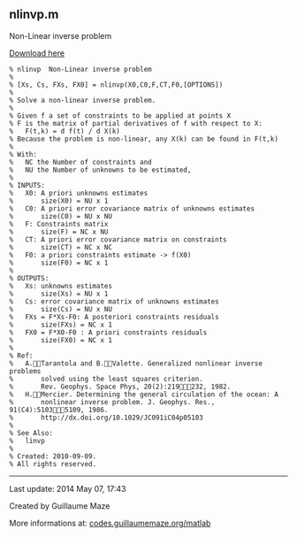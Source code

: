 ## nlinvp.m ##
Non-Linear inverse problem

[Download here](http://guillaumemaze.googlecode.com/svn/trunk/matlab/codes/statistics/nlinvp.m)

```
% nlinvp  Non-Linear inverse problem
%
% [Xs, Cs, FXs, FX0] = nlinvp(X0,C0,F,CT,F0,[OPTIONS])
% 
% Solve a non-linear inverse problem.
%
% Given f a set of constraints to be applied at points X
% F is the matrix of partial derivatives of f with respect to X:
%	F(t,k) = d f(t) / d X(k)
% Because the problem is non-linear, any X(k) can be found in F(t,k)
%
% With:	
% 	NC the Number of constraints and
% 	NU the Number of unknowns to be estimated,
%
% INPUTS:
%	X0: A priori unknowns estimates
%		size(X0) = NU x 1
%	C0: A priori error covariance matrix of unknowns estimates
%		size(C0) = NU x NU
%	F: Constraints matrix
%		size(F) = NC x NU
% 	CT: A priori error covariance matrix on constraints
%		size(CT) = NC x NC
% 	F0: a priori constraints estimate -> f(X0)
%		size(F0) = NC x 1
%
% OUTPUTS:
% 	Xs: unknowns estimates
%		size(Xs) = NU x 1	
% 	Cs: error covariance matrix of unknowns estimates
%		size(Cs) = NU x NU
% 	FXs = F*Xs-F0: A posteriori constraints residuals
%		size(FXs) = NC x 1
% 	FX0 = F*X0-F0 : A priori constraints residuals
%		size(FX0) = NC x 1
%
% Ref: 
%	A.Tarantola and B.Valette. Generalized nonlinear inverse problems 
%		solved using the least squares criterion. 
%		Rev. Geophys. Space Phys, 20(2):219232, 1982.
% 	H.Mercier. Determining the general circulation of the ocean: A 
%		nonlinear inverse problem. J. Geophys. Res., 91(C4):51035109, 1986.
%		http://dx.doi.org/10.1029/JC091iC04p05103
%
% See Also:
%	linvp
%
% Created: 2010-09-09.
% All rights reserved.
```

---

Last update: 2014 May 07, 17:43

Created by Guillaume Maze

More informations at: [codes.guillaumemaze.org/matlab](http://codes.guillaumemaze.org/matlab)